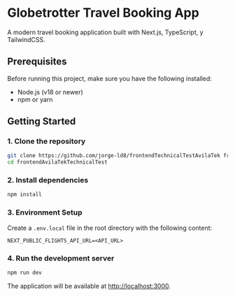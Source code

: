 # Globetrotter Travel Booking App

A modern travel booking application built with Next.js, TypeScript, y TailwindCSS.

## Prerequisites

Before running this project, make sure you have the following installed:
- Node.js (v18 or newer)
- npm or yarn

## Getting Started

### 1. Clone the repository

```bash
git clone https://github.com/jorge-ld8/frontendTechnicalTestAvilaTek frontendAvilaTekTechnicalTest
cd frontendAvilaTekTechnicalTest
```

### 2. Install dependencies

```bash
npm install
```

### 3. Environment Setup

Create a `.env.local` file in the root directory with the following content:

```
NEXT_PUBLIC_FLIGHTS_API_URL=<API_URL>
```

### 4. Run the development server

```bash
npm run dev
```

The application will be available at [http://localhost:3000](http://localhost:3000).